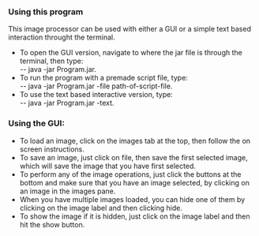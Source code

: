 ### Using this program 
This image processor can be used with either a GUI or a simple text based interaction throught the terminal.    
- To open the GUI version, navigate to where the jar file is through the terminal, then type:   
-- java -jar Program.jar.  
- To run the program with a premade script file, type:   
-- java -jar Program.jar -file path-of-script-file.    
- To use the text based interactive version, type:   
-- java -jar Program.jar -text.

### Using the GUI:   
- To load an image, click on the images tab at the top, then follow the on screen instructions. 
- To save an image, just click on file, then save the first selected image, which will save the image that you have first selected. 
- To perform any of the image operations, just click the buttons at the bottom and make sure that you have an image selected, by clicking on an image in the images pane. 
- When you have multiple images loaded, you can hide one of them by clicking on the image label and then clicking hide. 
- To show the image if it is hidden, just click on the image label and then hit the show button. 